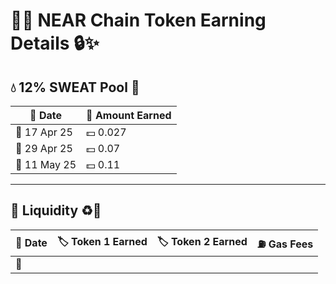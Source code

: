 # 🚀🌐 NEAR Chain Token Earning Details 🔒✨

## 💧 12% SWEAT Pool 🌊
| 📅 Date        |   💸 Amount Earned   |
|----------------|-----------------------|
| 📆  17 Apr 25  | 💵     0.027         |
| 📆  29 Apr 25  | 💵     0.07          |
| 📆  11 May 25  | 💵     0.11          |

---

## 🔄 Liquidity ♻️💱
| 📅 Date        | 🏷️ Token 1 Earned  | 🏷️ Token 2 Earned   | ⛽ Gas Fees       |
|----------------|---------------------|---------------------|-------------------|
| 📆             |                     |                     |                   |
